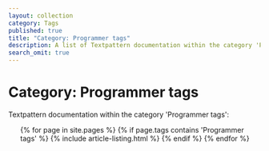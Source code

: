 ```yaml
---
layout: collection
category: Tags
published: true
title: "Category: Programmer tags"
description: A list of Textpattern documentation within the category 'Programmer tags'.
search_omit: true
---
```


# Category: Programmer tags

Textpattern documentation within the category 'Programmer tags':

<ol class="list--no-bullets">
    {% for page in site.pages %}
        {% if page.tags contains 'Programmer tags' %}
            {% include article-listing.html %}
        {% endif %}
    {% endfor %}
</ol>
